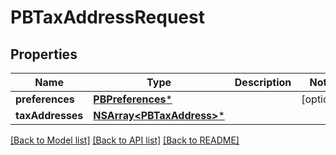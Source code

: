 # PBTaxAddressRequest

## Properties
Name | Type | Description | Notes
------------ | ------------- | ------------- | -------------
**preferences** | [**PBPreferences***](PBPreferences.md) |  | [optional] 
**taxAddresses** | [**NSArray&lt;PBTaxAddress&gt;***](PBTaxAddress.md) |  | 

[[Back to Model list]](../README.md#documentation-for-models) [[Back to API list]](../README.md#documentation-for-api-endpoints) [[Back to README]](../README.md)


